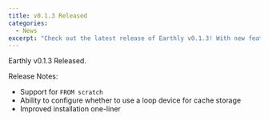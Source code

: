 ```yaml
---
title: v0.1.3 Released
categories:
  - News
excerpt: "Check out the latest release of Earthly v0.1.3! With new features like support for `FROM scratch` and improved installation, this post has everything you need to know about the update in a casual and engaging tone."
---
```

Earthly v0.1.3 Released.

Release Notes:

- Support for `FROM scratch`
- Ability to configure whether to use a loop device for cache storage
- Improved installation one-liner
